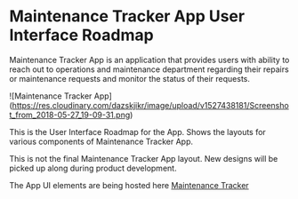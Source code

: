 # Maintenance Tracker App User Interface Roadmap

Maintenance Tracker App is an application that provides users with ability to reach out
to operations and maintenance department regarding their repairs or maintenance requests
and monitor the status of their requests.

![Maintenance Tracker App]
(https://res.cloudinary.com/dazskjikr/image/upload/v1527438181/Screenshot_from_2018-05-27_19-09-31.png)

This is the User Interface Roadmap for the App. Shows the layouts for various components of Maintenance
Tracker App.

This is not the final Maintenance Tracker App layout. New designs will be picked up along during product
development.

The App UI elements are being hosted here [Maintenance Tracker](https://3dw1nm0535.github.io/maintenance-tracker-app-ui/)
